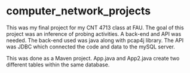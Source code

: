 # computer_network_projects
This was my final project for my CNT 4713 class at FAU. The goal of this project was an inference of probing activities. A back-end and API was needed. The back-end used was java along with pcap4j library. The API was JDBC which connected the code and data to the mySQL server.

This was done as a Maven project.
App.java and App2.java create two different tables within the same database.
